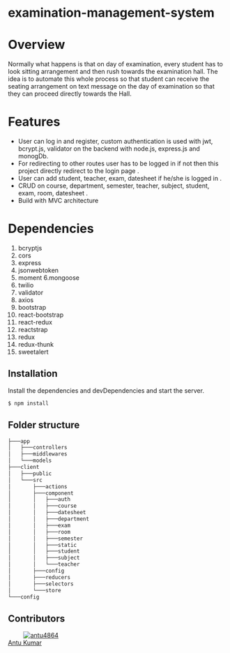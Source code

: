 # examination-management-system
# Overview
Normally what happens is that on day of examination, every student has to look sitting arrangement and then rush towards the examination hall. The idea is to automate this whole process so that student can receive the seating arrangement on text message on the day of examination so that they can proceed directly towards the Hall.


# Features
* User can log in and register, custom authentication is used with jwt, 
   bcrypt.js, validator on the backend with node.js, express.js and  monogDb.
* For redirecting to other routes user has to be logged in if not then this project directly redirect to the login page .
* User can  add  student, teacher, exam, datesheet  if he/she  is logged in .
* CRUD on course, department, semester, teacher, subject, student, exam, room, datesheet .
* Build with MVC architecture

# Dependencies
1. bcryptjs 
2. cors 
3. express 
4. jsonwebtoken 
5. moment 
6.mongoose 
7. twilio 
8. validator 
9. axios 
10. bootstrap 
11. react-bootstrap 
12. react-redux 
13. reactstrap 
14. redux 
15. redux-thunk 
16. sweetalert 

## Installation
Install the dependencies and devDependencies and start the server.

```sh
$ npm install
```

## Folder structure

```bash
├───app
│   ├───controllers
│   ├───middlewares
│   └───models
├───client
│   ├───public
│   └───src
│       ├───actions
│       ├───component
│       │   ├───auth
│       │   ├───course
│       │   ├───datesheet
│       │   ├───department
│       │   ├───exam
│       │   ├───room
│       │   ├───semester
│       │   ├───static
│       │   ├───student
│       │   ├───subject
│       │   └───teacher
│       ├───config
│       ├───reducers
│       ├───selectors 
│       └───store           
└───config
```

## Contributors

&nbsp;&nbsp;&nbsp;&nbsp;&nbsp;&nbsp;&nbsp;&nbsp;&nbsp;<a href="https://github.com/antu4864"><img src="https://avatars3.githubusercontent.com/u?s=40" alt="antu4864" /></a></br>
[Antu Kumar](https://github.com/antu4864)
